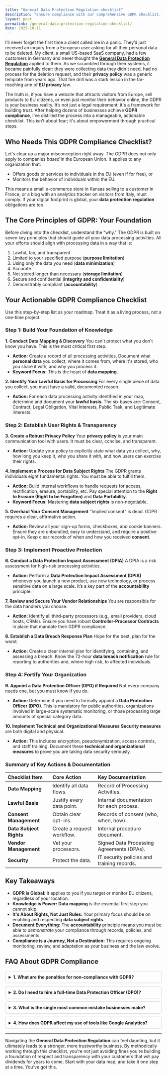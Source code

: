 ```yaml
---
title: "General Data Protection Regulation checklist"
description: "Ensure compliance with our comprehensive GDPR checklist. Simplify your data protection efforts and safeguard personal information effectively."
layout: post
permalink: /general-data-protection-regulation-checklist/
date: 2025-10-11
---
```


I’ll never forget the first time a client called me in a panic. They’d just received an inquiry from a European user asking for all their personal data to be deleted. My client, a small US-based SaaS company, had a few customers in Germany and never thought the [**General Data Protection Regulation**](https://bytehuman.blog) applied to them. As we scrambled through their systems, it became painfully clear: they were collecting data they didn't need, had no process for the deletion request, and their **privacy policy** was a generic template from years ago. That fire drill was a stark lesson in the far-reaching arm of **EU privacy** law.

The truth is, if you have a website that attracts visitors from Europe, sell products to EU citizens, or even just monitor their behavior online, the GDPR is your business reality. It’s not just a legal requirement; it's a framework for building trust. After helping dozens of businesses achieve **GDPR compliance**, I've distilled the process into a manageable, actionable checklist. This isn't about fear; it's about empowerment through practical steps.

## Who Needs This GDPR Compliance Checklist?

Let's clear up a major misconception right away. The GDPR does not only apply to companies *based* in the European Union. It applies to any organization that:

*   Offers goods or services to individuals in the EU (even if for free), or
*   Monitors the behavior of individuals within the EU.

This means a small e-commerce store in Kansas selling to a customer in France, or a blog with an analytics tracker on visitors from Italy, must comply. If your digital footprint is global, your **data protection regulation** obligations are too.

## The Core Principles of GDPR: Your Foundation

Before diving into the checklist, understand the "why." The GDPR is built on seven key principles that should guide all your data processing activities. All your efforts should align with processing data in a way that is:

1.  Lawful, fair, and transparent
2.  Limited to your specified purpose (**purpose limitation**)
3.  Using only the data you need (**data minimization**)
4.  Accurate
5.  Not stored longer than necessary (**storage limitation**)
6.  Secure and confidential (**integrity and confidentiality**)
7.  Demonstrably compliant (**accountability**)

## Your Actionable GDPR Compliance Checklist

Use this step-by-step list as your roadmap. Treat it as a living process, not a one-time project.

### Step 1: Build Your Foundation of Knowledge

**1. Conduct Data Mapping & Discovery**
You can't protect what you don't know you have. This is the most critical first step.
*   **Action:** Create a record of all processing activities. Document what **personal data** you collect, where it comes from, where it's stored, who you share it with, and why you process it.
*   **Keyword Focus:** This is the heart of **data mapping**.

**2. Identify Your Lawful Basis for Processing**
For every single piece of data you collect, you must have a valid, documented reason.
*   **Action:** For each data processing activity identified in your map, determine and document your **lawful basis**. The six bases are: Consent, Contract, Legal Obligation, Vital Interests, Public Task, and Legitimate Interests.

### Step 2: Establish User Rights & Transparency

**3. Create a Robust Privacy Policy**
Your **privacy policy** is your main communication tool with users. It must be clear, concise, and transparent.
*   **Action:** Update your policy to explicitly state what data you collect, why, how long you keep it, who you share it with, and how users can exercise their rights.

**4. Implement a Process for Data Subject Rights**
The GDPR grants individuals eight fundamental rights. You must be able to fulfill them.
*   **Action:** Build internal workflows to handle requests for access, rectification, erasure, portability, etc. Pay special attention to the **Right to Erasure (Right to be Forgotten)** and **Data Portability**.
*   **Keyword Focus:** Mastering **data subject rights** is non-negotiable.

**5. Overhaul Your Consent Management**
"Implied consent" is dead. GDPR requires a clear, affirmative action.
*   **Action:** Review all your sign-up forms, checkboxes, and cookie banners. Ensure they are unbundled, easy to understand, and require a positive opt-in. Keep clear records of when and how you received **consent**.

### Step 3: Implement Proactive Protection

**6. Conduct a Data Protection Impact Assessment (DPIA)**
A DPIA is a risk assessment for high-risk processing activities.
*   **Action:** Perform a **Data Protection Impact Assessment (DPIA)** whenever you launch a new product, use new technology, or process sensitive data on a large scale. It’s a key part of the **accountability** principle.

**7. Review and Secure Your Vendor Relationships**
You are responsible for the data handlers you choose.
*   **Action:** Identify all third-party processors (e.g., email providers, cloud hosts, CRMs). Ensure you have robust **Controller-Processor Contracts** in place that mandate their GDPR compliance.

**8. Establish a Data Breach Response Plan**
Hope for the best, plan for the worst.
*   **Action:** Create a clear internal plan for identifying, containing, and assessing a breach. Know the 72-hour **data breach notification** rule for reporting to authorities and, where high risk, to affected individuals.

### Step 4: Fortify Your Organization

**9. Appoint a Data Protection Officer (DPO) if Required**
Not every company needs one, but you must know if you do.
*   **Action:** Determine if you need to formally appoint a **Data Protection Officer (DPO)**. This is mandatory for public authorities, organizations involved in large-scale systematic monitoring, or those processing large amounts of special category data.

**10. Implement Technical and Organizational Measures**
**Security measures** are both digital and physical.
*   **Action:** This includes encryption, pseudonymization, access controls, and staff training. Document these **technical and organizational measures** to prove you are taking data security seriously.

### Summary of Key Actions & Documentation

| Checklist Item | Core Action | Key Documentation |
| :--- | :--- | :--- |
| **Data Mapping** | Identify all data flows. | Record of Processing Activities. |
| **Lawful Basis** | Justify every data point. | Internal documentation for each process. |
| **Consent Management** | Obtain clear opt-ins. | Records of consent (who, when, how). |
| **Data Subject Rights** | Create a request workflow. | Internal procedure document. |
| **Vendor Management** | Vet your processors. | Signed Data Processing Agreements (DPAs). |
| **Security** | Protect the data. | IT security policies and training records. |

## Key Takeaways

*   **GDPR is Global:** It applies to you if you target or monitor EU citizens, regardless of your location.
*   **Knowledge is Power:** **Data mapping** is the essential first step you cannot skip.
*   **It's About Rights, Not Just Rules:** Your primary focus should be on enabling and respecting **data subject rights**.
*   **Document Everything:** The **accountability** principle means you must be able to *demonstrate* your compliance through records, policies, and assessments.
*   **Compliance is a Journey, Not a Destination:** This requires ongoing monitoring, review, and adaptation as your business and the law evolve.

<section itemtype="https://schema.org/FAQPage" itemscope>
  <h2>FAQ About GDPR Compliance</h2>
  <style>
    details {
      border: 1px solid #ccc;
      border-radius: 6px;
      padding: 10px;
      margin-bottom: 10px;
      background: #fefefe;
    }
    summary {
      font-weight: bold;
      cursor: pointer;
    }
  </style>

  <details itemprop="mainEntity" itemscope itemtype="https://schema.org/Question">
    <summary itemprop="name">1. What are the penalties for non-compliance with GDPR?</summary>
    <div itemprop="acceptedAnswer" itemscope itemtype="https://schema.org/Answer">
      <div itemprop="text">
        <p>Fines can be severe, designed to be "effective, proportionate, and dissuasive." They can reach up to €20 million or 4% of the company's global annual turnover of the preceding financial year, whichever is higher. Beyond fines, the reputational damage and loss of user trust can be even more costly.</p>
      </div>
    </div>
  </details>

  <details itemprop="mainEntity" itemscope itemtype="https://schema.org/Question">
    <summary itemprop="name">2. Do I need to hire a full-time Data Protection Officer (DPO)?</summary>
    <div itemprop="acceptedAnswer" itemscope itemtype="https://schema.org/Answer">
      <div itemprop="text">
        <p>Not necessarily. The requirement to appoint a Data Protection Officer (DPO) is based on your core activities, not your size. Many small and medium-sized businesses can outsource this role to an external consultant, which is a perfectly valid and often more cost-effective solution.</p>
      </div>
    </div>
  </details>

  <details itemprop="mainEntity" itemscope itemtype="https://schema.org/Question">
    <summary itemprop="name">3. What is the single most common mistake businesses make?</summary>
    <div itemprop="acceptedAnswer" itemscope itemtype="https://schema.org/Answer">
      <div itemprop="text">
        <p>Treating the GDPR as a one-time, IT-only project. The most successful compliance frameworks are woven into the fabric of the business, from marketing and sales to product development. As one EU regulator famously stated, "Compliance is not a checkbox; it is a culture." The second biggest mistake is failing to properly document the lawful basis for processing.</p>
      </div>
    </div>
  </details>

  <details itemprop="mainEntity" itemscope itemtype="https://schema.org/Question">
    <summary itemprop="name">4. How does GDPR affect my use of tools like Google Analytics?</summary>
    <div itemprop="acceptedAnswer" itemscope itemtype="https://schema.org/Answer">
      <div itemprop="text">
        <p>Significantly. Tools like Google Analytics process personal data (like IP addresses). To use them lawfully, you must have a valid lawful basis (often consent via a cookie banner), provide clear information in your privacy policy, and have a signed Controller-Processor Contract in place with the vendor.</p>
      </div>
    </div>
  </details>
</section>

***

Navigating the **General Data Protection Regulation** can feel daunting, but it ultimately leads to a stronger, more trustworthy business. By methodically working through this checklist, you're not just avoiding fines you're building a foundation of respect and transparency with your customers that will pay dividends for years to come. Start with your data map, and take it one step at a time. You've got this.